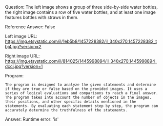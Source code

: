 Question: The left image shows a group of three side-by-side water bottles, the right image contains a row of five water bottles, and at least one image features bottles with straws in them.

Reference Answer: False

Left image URL: https://img.etsystatic.com/il/1eb5b8/1457228382/il_340x270.1457228382_tbj4.jpg?version=2

Right image URL: https://img.etsystatic.com/il/814025/1445998894/il_340x270.1445998894_dcci.jpg?version=1

Program:

```
The program is designed to analyze the given statements and determine if they are true or false based on the provided images. It uses a series of logical evaluations and comparisons to reach a final answer. The program takes into account the number of objects in the images, their positions, and other specific details mentioned in the statements. By evaluating each statement step by step, the program can accurately determine the truthfulness of the statements.
```
Answer: Runtime error: 'is'

